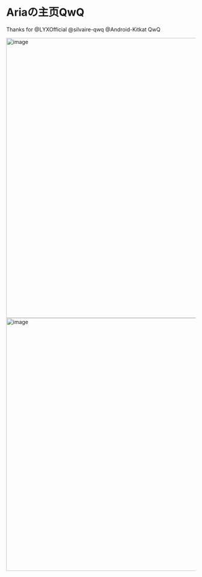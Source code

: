# Ariaの主页QwQ

Thanks for @LYXOfficial @silvaire-qwq @Android-Kitkat QwQ

<img width="1306" height="744" alt="image" src="https://github.com/user-attachments/assets/9afd9f5e-cecb-4c15-9bba-cd1c4803c42f" />

<img width="530" height="672" alt="image" src="https://github.com/user-attachments/assets/6cbb84c6-2139-4e05-8f61-6277bf2d59f7" />
